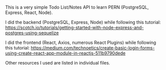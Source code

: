 This is a very simple Todo List/Notes API to learn PERN (PostgreSQL, Express, React, Node).

I did the backend (PostgreSQL, Express, Node) while following this tutorial: 
https://scotch.io/tutorials/getting-started-with-node-express-and-postgres-using-sequelize

I did the frontend (React, Axios, numerous React Plugins) while following this tutorial:
https://medium.com/technoetics/create-basic-login-forms-using-create-react-app-module-in-reactjs-511b9790dede

Other resources I used are listed in individual files.
